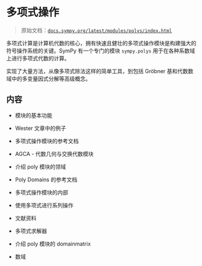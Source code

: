 # 多项式操作

> 原始文档：[`docs.sympy.org/latest/modules/polys/index.html`](https://docs.sympy.org/latest/modules/polys/index.html)

多项式计算是计算机代数的核心，拥有快速且健壮的多项式操作模块是构建强大的符号操作系统的关键。SymPy 有一个专门的模块 `sympy.polys` 用于在各种系数域上进行多项式代数的计算。

实现了大量方法，从像多项式除法这样的简单工具，到包括 Gröbner 基和代数数域中的多变量因式分解等高级概念。

## 内容

+   模块的基本功能

+   Wester 文章中的例子

+   多项式操作模块的参考文档

+   AGCA - 代数几何与交换代数模块

+   介绍 poly 模块的领域

+   Poly Domains 的参考文档

+   多项式操作模块的内部

+   使用多项式进行系列操作

+   文献资料

+   多项式求解器

+   介绍 poly 模块的 domainmatrix

+   数域
